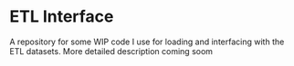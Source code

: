 # ETL Interface
A repository for some WIP code I use for loading and interfacing with the ETL datasets.
More detailed description coming soom
